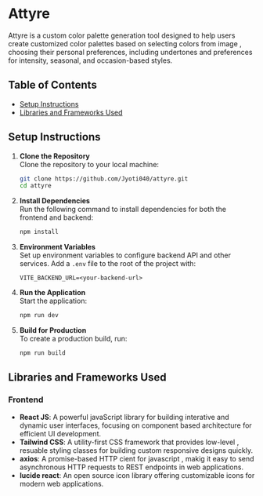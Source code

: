 # Attyre

Attyre is a custom color palette generation tool designed to help users create customized color palettes based on selecting colors from image , choosing their personal preferences, including undertones and preferences for intensity, seasonal, and occasion-based styles.

## Table of Contents
- [Setup Instructions](#setup-instructions)
- [Libraries and Frameworks Used](#libraries-and-frameworks-used)

## Setup Instructions

1. **Clone the Repository**  
   Clone the repository to your local machine:
   ```bash
   git clone https://github.com/Jyoti040/attyre.git
   cd attyre
   ```

2. **Install Dependencies**  
   Run the following command to install dependencies for both the frontend and backend:
   ```bash
   npm install
   ```

3. **Environment Variables**  
   Set up environment variables to configure backend API and other services. Add a `.env` file to the root of the project with:
   ```
   VITE_BACKEND_URL=<your-backend-url>
   ```

4. **Run the Application**  
   Start the application:
   ```bash
   npm run dev
   ```

5. **Build for Production**  
   To create a production build, run:
   ```bash
   npm run build
   ```

## Libraries and Frameworks Used

### Frontend
- **React JS**: A powerful javaScript library for building interative and dynamic user interfaces, focusing on component based architecture for efficient UI development.
- **Tailwind CSS**: A utility-first CSS framework that provides low-level , resuable styling classes for building custom responsive designs quickly.
- **axios**: A promise-based  HTTP cient for javascript , makig it easy to send asynchronous HTTP requests to REST endpoints in web applications.
- **lucide react**: An open source icon library offering customizable icons for modern web applications.
